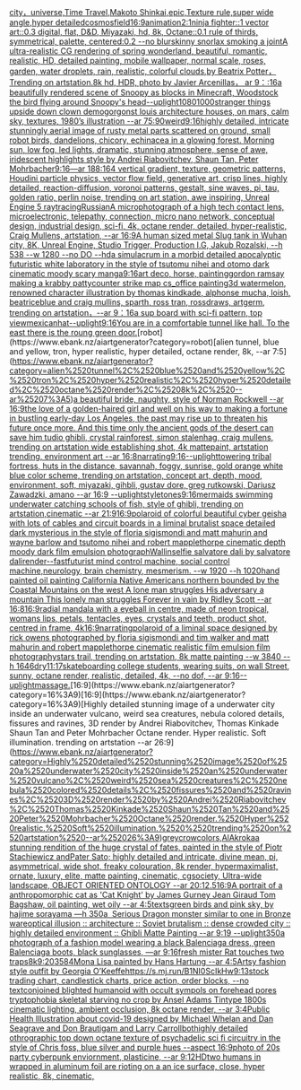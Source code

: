[city，universe,Time Travel,Makoto Shinkai,epic,Texture rule,super wide angle,hyper detailed](https://www.ebank.nz/aiartgenerator?category=city%EF%BC%8Cuniverse%2CTime%2520Travel%2CMakoto%2520Shinkai%2Cepic%2CTexture%2520rule%2Csuper%2520wide%2520angle%2Chyper%2520detailed)[cosmos](https://www.ebank.nz/aiartgenerator?category=cosmos)[field](https://www.ebank.nz/aiartgenerator?category=field)[16:9](https://www.ebank.nz/aiartgenerator?category=16%3A9)[animation](https://www.ebank.nz/aiartgenerator?category=animation)[2:1](https://www.ebank.nz/aiartgenerator?category=2%3A1)[ninja fighter::1 vector art::0.3 digital, flat, D&D, Miyazaki, hd, 8k, Octane::0.1 rule of thirds, symmetrical, palette, centered:0.2 --no blur](https://www.ebank.nz/aiartgenerator?category=ninja%2520fighter%3A%3A1%2520vector%2520art%3A%3A0.3%2520digital%2C%2520flat%2C%2520D%26D%2C%2520Miyazaki%2C%2520hd%2C%25208k%2C%2520Octane%3A%3A0.1%2520rule%2520of%2520thirds%2C%2520symmetrical%2C%2520palette%2C%2520centered%3A0.2%2520--no%2520blur)[skinny snorlax smoking a joint](https://www.ebank.nz/aiartgenerator?category=skinny%2520snorlax%2520smoking%2520a%2520joint)[A ultra-realistic CG rendering of spring wonderland, beautiful, romantic, realistic, HD, detailed painting, mobile wallpaper, normal scale, roses, garden, water droplets, rain, realistic, colorful clouds,by Beatrix Potter，Trending on artstation.8k hd, HDR, photo by Javier Arcenillas， ar 9：:16](https://www.ebank.nz/aiartgenerator?category=A%2520ultra-realistic%2520CG%2520rendering%2520of%2520spring%2520wonderland%2C%2520beautiful%2C%2520romantic%2C%2520realistic%2C%2520HD%2C%2520detailed%2520painting%2C%2520mobile%2520wallpaper%2C%2520normal%2520scale%2C%2520roses%2C%2520garden%2C%2520water%2520droplets%2C%2520rain%2C%2520realistic%2C%2520colorful%2520clouds%2Cby%2520Beatrix%2520Potter%EF%BC%8CTrending%2520on%2520artstation.8k%2520hd%2C%2520HDR%2C%2520photo%2520by%2520Javier%2520Arcenillas%EF%BC%8C%2520ar%25209%EF%BC%9A%3A16)[a beautifully rendered scene of Snoopy as blocks in Minecraft, Woodstock the bird flying around Snoopy's head](https://www.ebank.nz/aiartgenerator?category=a%2520beautifully%2520rendered%2520scene%2520of%2520Snoopy%2520as%2520blocks%2520in%2520Minecraft%2C%2520Woodstock%2520the%2520bird%2520flying%2520around%2520Snoopy%27s%2520head)[--uplight](https://www.ebank.nz/aiartgenerator?category=--uplight)[1080](https://www.ebank.nz/aiartgenerator?category=1080)[1000](https://www.ebank.nz/aiartgenerator?category=1000)[stranger things upside down clown demogorgon](https://www.ebank.nz/aiartgenerator?category=stranger%2520things%2520upside%2520down%2520clown%2520demogorgon)[st louis architecture houses, on mars, calm sky, textures, 1980’s illustration --ar 75:90](https://www.ebank.nz/aiartgenerator?category=st%2520louis%2520architecture%2520houses%2C%2520on%2520mars%2C%2520calm%2520sky%2C%2520textures%2C%25201980%E2%80%99s%2520illustration%2520--ar%252075%3A90)[weird](https://www.ebank.nz/aiartgenerator?category=weird)[9:16](https://www.ebank.nz/aiartgenerator?category=9%3A16)[highly detailed, intricate stunningly aerial image of rusty metal parts scattered on ground, small robot birds, dandelions, chicory, echinacea in a glowing forest. Morning sun, low fog, led lights, dramatic, stunning atmosphere, sense of awe, iridescent highlights style by Andrei Riabovitchev, Shaun Tan, Peter Mohrbacher](https://www.ebank.nz/aiartgenerator?category=highly%2520detailed%2C%2520intricate%2520stunningly%2520aerial%2520image%2520of%2520rusty%2520metal%2520parts%2520scattered%2520on%2520ground%2C%2520small%2520robot%2520birds%2C%2520dandelions%2C%2520chicory%2C%2520echinacea%2520in%2520a%2520glowing%2520forest.%2520Morning%2520sun%2C%2520low%2520fog%2C%2520led%2520lights%2C%2520dramatic%2C%2520stunning%2520atmosphere%2C%2520sense%2520of%2520awe%2C%2520iridescent%2520highlights%2520style%2520by%2520Andrei%2520Riabovitchev%2C%2520Shaun%2520Tan%2C%2520Peter%2520Mohrbacher)[9:16](https://www.ebank.nz/aiartgenerator?category=9%3A16)[—ar 188:164 vertical gradient, texture, geometric patterns, Houdini particle physics, vector flow field, generative art, crisp lines, highly detailed, reaction-diffusion, voronoi patterns, gestalt, sine waves, pi, tau, golden ratio, perlin noise, trending on art station, awe inspiring, Unreal Engine 5 raytracing](https://www.ebank.nz/aiartgenerator?category=%E2%80%94ar%2520188%3A164%2520vertical%2520gradient%2C%2520texture%2C%2520geometric%2520patterns%2C%2520Houdini%2520particle%2520physics%2C%2520vector%2520flow%2520field%2C%2520generative%2520art%2C%2520crisp%2520lines%2C%2520highly%2520detailed%2C%2520reaction-diffusion%2C%2520voronoi%2520patterns%2C%2520gestalt%2C%2520sine%2520waves%2C%2520pi%2C%2520tau%2C%2520golden%2520ratio%2C%2520perlin%2520noise%2C%2520trending%2520on%2520art%2520station%2C%2520awe%2520inspiring%2C%2520Unreal%2520Engine%25205%2520raytracing)[Russian](https://www.ebank.nz/aiartgenerator?category=Russian)[A microphotograph of a high tech contact lens, microelectronic, telepathy, connection, micro nano network, conceptual design, industrial design, sci-fi, 4k, octane render, detailed, hyper-realistic, Craig Mullens, artstation, --ar 16:9](https://www.ebank.nz/aiartgenerator?category=A%2520microphotograph%2520of%2520a%2520high%2520tech%2520contact%2520lens%2C%2520microelectronic%2C%2520telepathy%2C%2520connection%2C%2520micro%2520nano%2520network%2C%2520conceptual%2520design%2C%2520industrial%2520design%2C%2520sci-fi%2C%25204k%2C%2520octane%2520render%2C%2520detailed%2C%2520hyper-realistic%2C%2520Craig%2520Mullens%2C%2520artstation%2C%2520--ar%252016%3A9)[A human sized metal Slug tank in Wuhan city, 8K, Unreal Engine, Studio Trigger, Production I.G, Jakub Rozalski, --h 538 --w 1280 --no DO --hd](https://www.ebank.nz/aiartgenerator?category=A%2520human%2520sized%2520metal%2520Slug%2520tank%2520in%2520Wuhan%2520city%2C%25208K%2C%2520Unreal%2520Engine%2C%2520Studio%2520Trigger%2C%2520Production%2520I.G%2C%2520Jakub%2520Rozalski%2C%2520--h%2520538%2520--w%25201280%2520--no%2520DO%2520--hd)[a simulacrum in a morbid detailed apocalyptic futuristic white laboratory in the style of tsutomu nihei and otomo dark cinematic moody scary manga](https://www.ebank.nz/aiartgenerator?category=a%2520simulacrum%2520in%2520a%2520morbid%2520detailed%2520apocalyptic%2520futuristic%2520white%2520laboratory%2520in%2520the%2520style%2520of%2520tsutomu%2520nihei%2520and%2520otomo%2520dark%2520cinematic%2520moody%2520scary%2520manga)[9:16](https://www.ebank.nz/aiartgenerator?category=9%3A16)[art deco, horse, painting](https://www.ebank.nz/aiartgenerator?category=art%2520deco%2C%2520horse%2C%2520painting)[gordon ramsay making a krabby patty](https://www.ebank.nz/aiartgenerator?category=gordon%2520ramsay%2520making%2520a%2520krabby%2520patty)[counter strike map cs_office painting](https://www.ebank.nz/aiartgenerator?category=counter%2520strike%2520map%2520cs_office%2520painting)[3d watermelon, renowned character illustration by thomas kindkade, alphonse mucha, loish, beatriceblue and craig mullins, sparth, ross tran, rossdraws, artgerm, trending on artstation，--ar 9：16](https://www.ebank.nz/aiartgenerator?category=3d%2520watermelon%2C%2520renowned%2520character%2520illustration%2520by%2520thomas%2520kindkade%2C%2520alphonse%2520mucha%2C%2520loish%2C%2520beatriceblue%2520and%2520craig%2520mullins%2C%2520sparth%2C%2520ross%2520tran%2C%2520rossdraws%2C%2520artgerm%2C%2520trending%2520on%2520artstation%EF%BC%8C--ar%25209%EF%BC%9A16)[a sup board with sci-fi pattern, top view](https://www.ebank.nz/aiartgenerator?category=a%2520sup%2520board%2520with%2520sci-fi%2520pattern%2C%2520top%2520view)[mexican](https://www.ebank.nz/aiartgenerator?category=mexican)[hat](https://www.ebank.nz/aiartgenerator?category=hat)[--uplight](https://www.ebank.nz/aiartgenerator?category=--uplight)[9:16](https://www.ebank.nz/aiartgenerator?category=9%3A16)[You are in a comfortable tunnel like hall. To the east there is the roung green door.](https://www.ebank.nz/aiartgenerator?category=You%2520are%2520in%2520a%2520comfortable%2520tunnel%2520like%2520hall.%2520To%2520the%2520east%2520there%2520is%2520the%2520roung%2520green%2520door.)[robot](https://www.ebank.nz/aiartgenerator?category=robot)[alien tunnel, blue and yellow, tron, hyper realistic, hyper detailed, octane render, 8k, --ar 7:5](https://www.ebank.nz/aiartgenerator?category=alien%2520tunnel%2C%2520blue%2520and%2520yellow%2C%2520tron%2C%2520hyper%2520realistic%2C%2520hyper%2520detailed%2C%2520octane%2520render%2C%25208k%2C%2520--ar%25207%3A5)[a beautiful bride, naughty, style of Norman Rockwell --ar 16:9](https://www.ebank.nz/aiartgenerator?category=a%2520beautiful%2520bride%2C%2520naughty%2C%2520style%2520of%2520Norman%2520Rockwell%2520--ar%252016%3A9)[the love of a golden-haired girl and well on his way to making a fortune in bustling early-day Los Angeles, the past may rise up to threaten his future once more. And this time only the ancient gods of the desert can save him tudio ghibli, crystal rainforest, simon stalenhag, craig mullens, trending on artstation wide establishing shot, 4k mattepaint, artstation trending, environment art --ar 16:8](https://www.ebank.nz/aiartgenerator?category=the%2520love%2520of%2520a%2520golden-haired%2520girl%2520and%2520well%2520on%2520his%2520way%2520to%2520making%2520a%2520fortune%2520in%2520bustling%2520early-day%2520Los%2520Angeles%2C%2520the%2520past%2520may%2520rise%2520up%2520to%2520threaten%2520his%2520future%2520once%2520more.%2520And%2520this%2520time%2520only%2520the%2520ancient%2520gods%2520of%2520the%2520desert%2520can%2520save%2520him%2520tudio%2520ghibli%2C%2520crystal%2520rainforest%2C%2520simon%2520stalenhag%2C%2520craig%2520mullens%2C%2520trending%2520on%2520artstation%2520wide%2520establishing%2520shot%2C%25204k%2520mattepaint%2C%2520artstation%2520trending%2C%2520environment%2520art%2520--ar%252016%3A8)[narrating](https://www.ebank.nz/aiartgenerator?category=narrating)[9:16](https://www.ebank.nz/aiartgenerator?category=9%3A16)[--uplight](https://www.ebank.nz/aiartgenerator?category=--uplight)[towering tribal fortress, huts in the distance, savannah, foggy, sunrise, gold orange white blue color scheme, trending on artstation, concept art, depth, mood, environment, soft, miyazaki, gihbli, gustav dore, greg rutkowski, Dariusz Zawadzki, amano --ar 16:9 --uplight](https://www.ebank.nz/aiartgenerator?category=towering%2520tribal%2520fortress%2C%2520huts%2520in%2520the%2520distance%2C%2520savannah%2C%2520foggy%2C%2520sunrise%2C%2520gold%2520orange%2520white%2520blue%2520color%2520scheme%2C%2520trending%2520on%2520artstation%2C%2520concept%2520art%2C%2520depth%2C%2520mood%2C%2520environment%2C%2520soft%2C%2520miyazaki%2C%2520gihbli%2C%2520gustav%2520dore%2C%2520greg%2520rutkowski%2C%2520Dariusz%2520Zawadzki%2C%2520amano%2520--ar%252016%3A9%2520--uplight)[style](https://www.ebank.nz/aiartgenerator?category=style)[tones](https://www.ebank.nz/aiartgenerator?category=tones)[9:16](https://www.ebank.nz/aiartgenerator?category=9%3A16)[mermaids swimming underwater catching schools of fish, style of ghibli, trending on artstation,cinematic --ar 21:9](https://www.ebank.nz/aiartgenerator?category=mermaids%2520swimming%2520underwater%2520catching%2520schools%2520of%2520fish%2C%2520style%2520of%2520ghibli%2C%2520trending%2520on%2520artstation%2Ccinematic%2520--ar%252021%3A9)[16:9](https://www.ebank.nz/aiartgenerator?category=16%3A9)[polaroid of colorful beautiful cyber geisha with lots of cables and circuit boards in a liminal brutalist space detailed dark mysterious in the style of floria sigismondi and matt mahurin and wayne barlow and tsutomo nihei and robert mapplethorpe cinematic depth moody dark film emulsion photograph](https://www.ebank.nz/aiartgenerator?category=polaroid%2520of%2520colorful%2520beautiful%2520cyber%2520geisha%2520with%2520lots%2520of%2520cables%2520and%2520circuit%2520boards%2520in%2520a%2520liminal%2520brutalist%2520space%2520detailed%2520dark%2520mysterious%2520in%2520the%2520style%2520of%2520floria%2520sigismondi%2520and%2520matt%2520mahurin%2520and%2520wayne%2520barlow%2520and%2520tsutomo%2520nihei%2520and%2520robert%2520mapplethorpe%2520cinematic%2520depth%2520moody%2520dark%2520film%2520emulsion%2520photograph)[Wallin](https://www.ebank.nz/aiartgenerator?category=Wallin)[selfie salvatore dali by salvatore dali](https://www.ebank.nz/aiartgenerator?category=selfie%2520salvatore%2520dali%2520by%2520salvatore%2520dali)[render](https://www.ebank.nz/aiartgenerator?category=render)[--fast](https://www.ebank.nz/aiartgenerator?category=--fast)[futurist mind control machine, social control machine,neurology, brain chemistry, mesmerism. --w 1920 --h 1020](https://www.ebank.nz/aiartgenerator?category=futurist%2520mind%2520control%2520machine%2C%2520social%2520control%2520machine%2Cneurology%2C%2520brain%2520chemistry%2C%2520mesmerism.%2520--w%25201920%2520--h%25201020)[hand painted oil painting California Native Americans northern bounded by the Coastal Mountains on the west A lone man struggles His adversary a mountain This lonely man struggles Forever in vain by Ridley Scott --ar 16:8](https://www.ebank.nz/aiartgenerator?category=hand%2520painted%2520oil%2520painting%2520California%2520Native%2520Americans%2520northern%2520bounded%2520by%2520the%2520Coastal%2520Mountains%2520on%2520the%2520west%2520A%2520lone%2520man%2520struggles%2520His%2520adversary%2520a%2520mountain%2520This%2520lonely%2520man%2520struggles%2520Forever%2520in%2520vain%2520by%2520Ridley%2520Scott%2520--ar%252016%3A8)[16:9](https://www.ebank.nz/aiartgenerator?category=16%3A9)[radial mandala with a eyeball in centre, made of neon tropical, womans  lips, petals, tentacles, eyes, crystals and teeth, product shot, centred in frame, 4k](https://www.ebank.nz/aiartgenerator?category=radial%2520mandala%2520with%2520a%2520eyeball%2520in%2520centre%2C%2520made%2520of%2520neon%2520tropical%2C%2520womans%2520%2520lips%2C%2520petals%2C%2520tentacles%2C%2520eyes%2C%2520crystals%2520and%2520teeth%2C%2520product%2520shot%2C%2520centred%2520in%2520frame%2C%25204k)[16:9](https://www.ebank.nz/aiartgenerator?category=16%3A9)[narrating](https://www.ebank.nz/aiartgenerator?category=narrating)[polaroid of a liminal space designed by rick owens photographed by floria sigismondi and tim walker  and matt mahurin and robert mapplethorpe cinematic realistic film emulsion film photography](https://www.ebank.nz/aiartgenerator?category=polaroid%2520of%2520a%2520liminal%2520space%2520designed%2520by%2520rick%2520owens%2520photographed%2520by%2520floria%2520sigismondi%2520and%2520tim%2520walker%2520%2520and%2520matt%2520mahurin%2520and%2520robert%2520mapplethorpe%2520cinematic%2520realistic%2520film%2520emulsion%2520film%2520photography)[stars trail, trending on artstation, 8k matte painting --w 3840 --h 1646](https://www.ebank.nz/aiartgenerator?category=stars%2520trail%2C%2520trending%2520on%2520artstation%2C%25208k%2520matte%2520painting%2520--w%25203840%2520--h%25201646)[dry](https://www.ebank.nz/aiartgenerator?category=dry)[11:17](https://www.ebank.nz/aiartgenerator?category=11%3A17)[skateboarding college students, wearing suits, on wall Street, sunny, octane render, realistic, detailed, 4k, --no dof, --ar 9:16](https://www.ebank.nz/aiartgenerator?category=skateboarding%2520college%2520students%2C%2520wearing%2520suits%2C%2520on%2520wall%2520Street%2C%2520sunny%2C%2520octane%2520render%2C%2520realistic%2C%2520detailed%2C%25204k%2C%2520--no%2520dof%2C%2520--ar%25209%3A16)[--uplight](https://www.ebank.nz/aiartgenerator?category=--uplight)[massage.](https://www.ebank.nz/aiartgenerator?category=massage.)[16:9](https://www.ebank.nz/aiartgenerator?category=16%3A9)[16:9](https://www.ebank.nz/aiartgenerator?category=16%3A9)[Highly detailed stunning image of a underwater city inside an underwater vulcano, weird sea creatures, nebula colored details, fissures and ravines, 3D render by Andrei Riabovitchev, Thomas Kinkade Shaun Tan and Peter Mohrbacher Octane render. Hyper realistic. Soft illumination.  trending on artstation --ar 26:9](https://www.ebank.nz/aiartgenerator?category=Highly%2520detailed%2520stunning%2520image%2520of%2520a%2520underwater%2520city%2520inside%2520an%2520underwater%2520vulcano%2C%2520weird%2520sea%2520creatures%2C%2520nebula%2520colored%2520details%2C%2520fissures%2520and%2520ravines%2C%25203D%2520render%2520by%2520Andrei%2520Riabovitchev%2C%2520Thomas%2520Kinkade%2520Shaun%2520Tan%2520and%2520Peter%2520Mohrbacher%2520Octane%2520render.%2520Hyper%2520realistic.%2520Soft%2520illumination.%2520%2520trending%2520on%2520artstation%2520--ar%252026%3A9)[grey](https://www.ebank.nz/aiartgenerator?category=grey)[crow](https://www.ebank.nz/aiartgenerator?category=crow)[colors,](https://www.ebank.nz/aiartgenerator?category=colors%2C)[AlAkroka](https://www.ebank.nz/aiartgenerator?category=AlAkroka)[a  stunning rendition of the huge crystal of fates, painted in the style of Piotr Stachiewicz andPater Sato; highly detailed and intricate, divine mean, pi, asymmetrical, wide shot, freaky colouration, 8k render, hypermaximalist, ornate, luxury, elite, matte painting, cinematic, cgsociety, Ultra-wide landscape, OBJECT ORIENTED ONTOLOGY --ar 20:12](https://www.ebank.nz/aiartgenerator?category=a%2520%2520stunning%2520rendition%2520of%2520the%2520huge%2520crystal%2520of%2520fates%2C%2520painted%2520in%2520the%2520style%2520of%2520Piotr%2520Stachiewicz%2520andPater%2520Sato%3B%2520highly%2520detailed%2520and%2520intricate%2C%2520divine%2520mean%2C%2520pi%2C%2520asymmetrical%2C%2520wide%2520shot%2C%2520freaky%2520colouration%2C%25208k%2520render%2C%2520hypermaximalist%2C%2520ornate%2C%2520luxury%2C%2520elite%2C%2520matte%2520painting%2C%2520cinematic%2C%2520cgsociety%2C%2520Ultra-wide%2520landscape%2C%2520OBJECT%2520ORIENTED%2520ONTOLOGY%2520--ar%252020%3A12)[.5](https://www.ebank.nz/aiartgenerator?category=.5)[16:9](https://www.ebank.nz/aiartgenerator?category=16%3A9)[A portrait of  a anthropomorphic cat as 'Cat Knight' by James Gurney Jean Giraud Tom Bagshaw, oil painting, wet oily --ar 4:5](https://www.ebank.nz/aiartgenerator?category=A%2520portrait%2520of%2520%2520a%2520anthropomorphic%2520cat%2520as%2520%27Cat%2520Knight%27%2520by%2520James%2520Gurney%2520Jean%2520Giraud%2520Tom%2520Bagshaw%2C%2520oil%2520painting%2C%2520wet%2520oily%2520--ar%25204%3A5)[texts](https://www.ebank.nz/aiartgenerator?category=texts)[green birds and pink sky, by hajime sorayama —h 350](https://www.ebank.nz/aiartgenerator?category=green%2520birds%2520and%2520pink%2520sky%2C%2520by%2520hajime%2520sorayama%2520%E2%80%94h%2520350)[a  Serious Dragon monster similar to one in Bronze ware](https://www.ebank.nz/aiartgenerator?category=a%2520%C2%A0Serious%2520Dragon%2520monster%2520similar%2520to%2520one%2520in%2520Bronze%2520ware)[optical illusion ::  architecture :: Soviet brutalism :: dense crowded city :: highly detailed environment :: Ghibli Matte Painting --ar 9:19 --uplight](https://www.ebank.nz/aiartgenerator?category=optical%2520illusion%2520%3A%3A%2520%2520architecture%2520%3A%3A%2520Soviet%2520brutalism%2520%3A%3A%2520dense%2520crowded%2520city%2520%3A%3A%2520highly%2520detailed%2520environment%2520%3A%3A%2520Ghibli%2520Matte%2520Painting%2520--ar%25209%3A19%2520--uplight)[350](https://www.ebank.nz/aiartgenerator?category=350)[a photograph of a fashion model wearing a black Balenciaga dress, green Balenciaga boots, black sunglasses, —ar 9:16](https://www.ebank.nz/aiartgenerator?category=a%2520photograph%2520of%2520a%2520fashion%2520model%2520wearing%2520a%2520black%2520Balenciaga%2520dress%2C%2520green%2520Balenciaga%2520boots%2C%2520black%2520sunglasses%2C%2520%E2%80%94ar%25209%3A16)[fresh mister Rat touches two traps](https://www.ebank.nz/aiartgenerator?category=fresh%2520mister%2520Rat%2520touches%2520two%2520traps)[8k](https://www.ebank.nz/aiartgenerator?category=8k)[9:20](https://www.ebank.nz/aiartgenerator?category=9%3A20)[3584](https://www.ebank.nz/aiartgenerator?category=3584)[Mona Lisa painted by Hans Hartung --ar 4:5](https://www.ebank.nz/aiartgenerator?category=Mona%2520Lisa%2520painted%2520by%2520Hans%2520Hartung%2520--ar%25204%3A5)[Artsy fashion style outfit by Georgia O’Keeffe](https://www.ebank.nz/aiartgenerator?category=Artsy%2520fashion%2520style%2520outfit%2520by%2520Georgia%2520O%E2%80%99Keeffe)[<https://s.mj.run/B1NI0ScIkHw>](https://www.ebank.nz/aiartgenerator?category=%3Chttps%3A//s.mj.run/B1NI0ScIkHw%3E)[9:13](https://www.ebank.nz/aiartgenerator?category=9%3A13)[stock trading chart, candlestick charts, price action, order blocks, --no text](https://www.ebank.nz/aiartgenerator?category=stock%2520trading%2520chart%2C%2520candlestick%2520charts%2C%2520price%2520action%2C%2520order%2520blocks%2C%2520--no%2520text)[](https://www.ebank.nz/aiartgenerator?category=)[conjoined blighted humanoid with occult sympols on forehead pores tryptophobia skeletal starving  no crop by Ansel Adams Tintype 1800s cinematic lighting, ambient occlusion, 8k octane render, --ar 3:4](https://www.ebank.nz/aiartgenerator?category=conjoined%2520blighted%2520humanoid%2520with%2520occult%2520sympols%2520on%2520forehead%2520pores%2520tryptophobia%2520skeletal%2520starving%2520%2520no%2520crop%2520by%2520Ansel%2520Adams%2520Tintype%25201800s%2520cinematic%2520lighting%2C%2520ambient%2520occlusion%2C%25208k%2520octane%2520render%2C%2520--ar%25203%3A4)[Public Health Illustration about covid-19 designed by Michael Whelan and Dan Seagrave and Don Brautigam and Larry Carroll](https://www.ebank.nz/aiartgenerator?category=Public%2520Health%2520Illustration%2520about%2520covid-19%2520designed%2520by%2520Michael%2520Whelan%2520and%2520Dan%2520Seagrave%2520and%2520Don%2520Brautigam%2520and%2520Larry%2520Carroll)[bot](https://www.ebank.nz/aiartgenerator?category=bot)[highly detailed othrographic top down octane texture of psychadelic sci fi circuitry in the style of Chris foss, blue silver and purple hues --aspect 16:9](https://www.ebank.nz/aiartgenerator?category=highly%2520detailed%2520othrographic%2520top%2520down%2520octane%2520texture%2520of%2520psychadelic%2520sci%2520fi%2520circuitry%2520in%2520the%2520style%2520of%2520Chris%2520foss%2C%2520blue%2520silver%2520and%2520purple%2520hues%2520--aspect%252016%3A9)[photo of 20s party cyberpunk enviornment, plasticine, --ar 9:12](https://www.ebank.nz/aiartgenerator?category=photo%2520of%252020s%2520party%2520cyberpunk%2520enviornment%2C%2520plasticine%2C%2520--ar%25209%3A12)[HD](https://www.ebank.nz/aiartgenerator?category=HD)[two humans in wrapped in aluminum foil are rioting on a an ice surface, close, hyper realistic, 8k, cinematic,](https://www.ebank.nz/aiartgenerator?category=two%2520humans%2520in%2520wrapped%2520in%2520aluminum%2520foil%2520are%2520rioting%2520on%2520a%2520an%2520ice%2520surface%2C%2520close%2C%2520hyper%2520realistic%2C%25208k%2C%2520cinematic%2C)